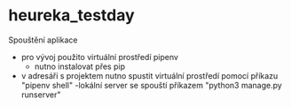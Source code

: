 # heureka_testday
Spouštění aplikace

- pro vývoj použito virtuální prostředí pipenv
  - nutno instalovat přes pip
- v adresáři s projektem nutno spustit virtuální prostředí pomocí příkazu "pipenv shell"
-lokální server se spouští příkazem "python3 manage.py runserver"

